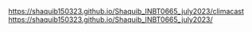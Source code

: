 https://shaquib150323.github.io/Shaquib_INBT0665_july2023/climacast
https://shaquib150323.github.io/Shaquib_INBT0665_july2023/

